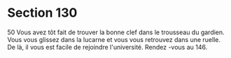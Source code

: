 # Section 130

50
Vous avez tôt fait de trouver la bonne clef dans le trousseau du
gardien. Vous vous glissez dans la lucarne et vous vous retrouvez
dans une ruelle. De là, il vous est facile de rejoindre l'université.
Rendez -vous au 146.